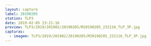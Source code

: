 ```yaml
---
layout: capture
label: 20190205
station: TLP3
date: 2019-02-05 23:21:16
preview: TLP3/2019/201902/20190205/M20190205_232116_TLP_3P.jpg
capturas:
  - imagem: TLP3/2019/201902/20190205/M20190205_232116_TLP_3P.jpg
---
```

